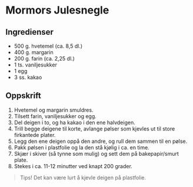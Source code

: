 # Mormors Julesnegle

## Ingredienser

* 500 g. hvetemel (ca. 8,5 dl.)
* 400 g. margarin
* 200 g. farin (ca. 2,25 dl.)
* 1 ts. vaniljesukker
* 1 egg
* 3 ss. kakao

## Oppskrift

1. Hvetemel og margarin smuldres.
2. Tilsett farin, vaniljesukker og egg.
3. Del deigen i to, og ha kakao i den ene halvdeigen.
4. Trill begge deigene til korte, avlange pølser som kjevles ut til store firkantede plater.
5. Legg den ene deigen oppå den andre, og rull dem sammen til en pølse.
6. Pakk pølsen i plastfolie og la den stå kjølig i ca. en time.
7. Skjær i skiver (så tynne som mulig) og sett dem på bakepapir/smurt plate.
8. Stekes i ca. 11-12 minutter ved knapt 200 grader.

> Tips! Det kan være lurt å kjevle deigen på plastfolie.

